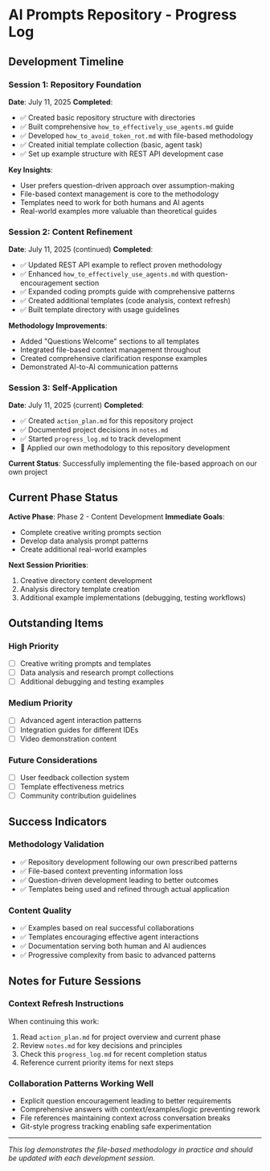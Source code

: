 # AI Prompts Repository - Progress Log

## Development Timeline

### Session 1: Repository Foundation
**Date**: July 11, 2025
**Completed**:
- ✅ Created basic repository structure with directories
- ✅ Built comprehensive `how_to_effectively_use_agents.md` guide
- ✅ Developed `how_to_avoid_token_rot.md` with file-based methodology
- ✅ Created initial template collection (basic, agent task)
- ✅ Set up example structure with REST API development case

**Key Insights**:
- User prefers question-driven approach over assumption-making
- File-based context management is core to the methodology
- Templates need to work for both humans and AI agents
- Real-world examples more valuable than theoretical guides

### Session 2: Content Refinement  
**Date**: July 11, 2025 (continued)
**Completed**:
- ✅ Updated REST API example to reflect proven methodology
- ✅ Enhanced `how_to_effectively_use_agents.md` with question-encouragement section
- ✅ Expanded coding prompts guide with comprehensive patterns
- ✅ Created additional templates (code analysis, context refresh)
- ✅ Built template directory with usage guidelines

**Methodology Improvements**:
- Added "Questions Welcome" sections to all templates
- Integrated file-based context management throughout
- Created comprehensive clarification response examples
- Demonstrated AI-to-AI communication patterns

### Session 3: Self-Application
**Date**: July 11, 2025 (current)
**Completed**:
- ✅ Created `action_plan.md` for this repository project
- ✅ Documented project decisions in `notes.md`
- ✅ Started `progress_log.md` to track development
- 🔄 Applied our own methodology to this repository development

**Current Status**: Successfully implementing the file-based approach on our own project

## Current Phase Status

**Active Phase**: Phase 2 - Content Development
**Immediate Goals**:
- Complete creative writing prompts section
- Develop data analysis prompt patterns  
- Create additional real-world examples

**Next Session Priorities**:
1. Creative directory content development
2. Analysis directory template creation
3. Additional example implementations (debugging, testing workflows)

## Outstanding Items

### High Priority
- [ ] Creative writing prompts and templates
- [ ] Data analysis and research prompt collections
- [ ] Additional debugging and testing examples

### Medium Priority  
- [ ] Advanced agent interaction patterns
- [ ] Integration guides for different IDEs
- [ ] Video demonstration content

### Future Considerations
- [ ] User feedback collection system
- [ ] Template effectiveness metrics
- [ ] Community contribution guidelines

## Success Indicators

### Methodology Validation
- ✅ Repository development following our own prescribed patterns
- ✅ File-based context preventing information loss
- ✅ Question-driven development leading to better outcomes
- ✅ Templates being used and refined through actual application

### Content Quality
- ✅ Examples based on real successful collaborations
- ✅ Templates encouraging effective agent interactions
- ✅ Documentation serving both human and AI audiences
- ✅ Progressive complexity from basic to advanced patterns

## Notes for Future Sessions

### Context Refresh Instructions
When continuing this work:
1. Read `action_plan.md` for project overview and current phase
2. Review `notes.md` for key decisions and principles
3. Check this `progress_log.md` for recent completion status
4. Reference current priority items for next steps

### Collaboration Patterns Working Well
- Explicit question encouragement leading to better requirements
- Comprehensive answers with context/examples/logic preventing rework
- File references maintaining context across conversation breaks
- Git-style progress tracking enabling safe experimentation

---

*This log demonstrates the file-based methodology in practice and should be updated with each development session.*
